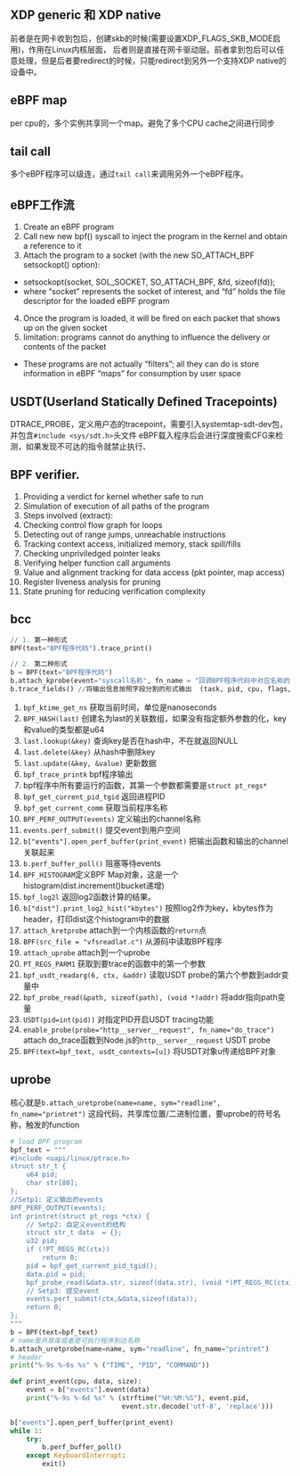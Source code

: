 ## XDP generic 和 XDP native
前者是在网卡收到包后，创建skb的时候(需要设置XDP_FLAGS_SKB_MODE启用)，作用在Linux内核层面，
后者则是直接在网卡驱动层。前者拿到包后可以任意处理，但是后者要redirect的时候，只能redirect到另外一个支持XDP native的设备中。

## eBPF map
per cpu的，多个实例共享同一个map。避免了多个CPU cache之间进行同步

## tail call
多个eBPF程序可以级连，通过`tail call`来调用另外一个eBPF程序。

## eBPF工作流

1. Create an eBPF program
2. Call new new bpf() syscall to inject the program in the kernel and obtain a reference to it
3. Attach the program to a socket (with the new SO_ATTACH_BPF setsockopt() option):
  * setsockopt(socket, SOL_SOCKET, SO_ATTACH_BPF, &fd, sizeof(fd));
  * where “socket” represents the socket of interest, and “fd” holds the file descriptor for the loaded eBPF program
4. Once the program is loaded, it will be fired on each packet that shows up on the given socket
5. limitation: programs cannot do anything to influence the delivery or contents of the packet
  * These programs are not actually “filters”; all they can do is store information in eBPF “maps” for consumption by user space

## USDT(Userland Statically Defined Tracepoints)
DTRACE_PROBE，定义用户态的tracepoint，需要引入systemtap-sdt-dev包，并包含`#include <sys/sdt.h>`头文件
eBPF载入程序后会进行深度搜索CFG来检测，如果发现不可达的指令就禁止执行、

## BPF verifier.
1. Providing a verdict for kernel whether safe to run
2. Simulation of execution of all paths of the program
3. Steps involved (extract):
  1. Checking control flow graph for loops
  2. Detecting out of range jumps, unreachable instructions
  3. Tracking context access, initialized memory, stack spill/fills
  4. Checking unpriviledged pointer leaks
  5. Verifying helper function call arguments
  6. Value and alignment tracking for data access (pkt pointer, map access)
  7. Register liveness analysis for pruning
  8. State pruning for reducing verification complexity


## bcc

```python
// 1. 第一种形式
BPF(text="BPF程序代码").trace_print()

// 2. 第二种形式
b = BPF(text="BPF程序代码")
b.attach_kprobe(event="syscall名称", fn_name = "回调BPF程序代码中对应名称的函数")
b.trace_fields() //将输出信息按照字段分割的形式输出  (task, pid, cpu, flags, ts, msg)

```

1. `bpf_ktime_get_ns` 获取当前时间，单位是nanoseconds
2. `BPF_HASH(last)` 创建名为last的关联数组，如果没有指定额外参数的化，key和value的类型都是u64
3. `last.lookup(&key)` 查询key是否在hash中，不在就返回NULL
4. `last.delete(&key)` 从hash中删除key
5. `last.update(&key, &value)` 更新数据
6. `bpf_trace_printk` bpf程序输出
7. bpf程序中所有要运行的函数，其第一个参数都需要是`struct pt_regs*`
8. `bpf_get_current_pid_tgid` 返回进程PID
9. `bpf_get_current_comm` 获取当前程序名称
10. `BPF_PERF_OUTPUT(events)` 定义输出的channel名称
11. `events.perf_submit()` 提交event到用户空间
12. `b["events"].open_perf_buffer(print_event)` 把输出函数和输出的channel关联起来
13. `b.perf_buffer_poll()` 阻塞等待events
14. `BPF_HISTOGRAM`定义BPF Map对象，这是一个histogram(dist.increment()bucket递增)
15. `bpf_log2l` 返回log2函数计算的结果。
16. `b["dist"].print_log2_hist("kbytes")` 按照log2作为key，kbytes作为header，打印dist这个histogram中的数据
17. `attach_kretprobe` attach到一个内核函数的`return`点
18. `BPF(src_file = "vfsreadlat.c")` 从源码中读取BPF程序
19. `attach_uprobe` attach到一个uprobe
20. `PT_REGS_PARM1` 获取到要trace的函数中的第一个参数
21. `bpf_usdt_readarg(6, ctx, &addr)` 读取USDT probe的第六个参数到addr变量中
22. `bpf_probe_read(&path, sizeof(path), (void *)addr)` 将addr指向path变量
23. `USDT(pid=int(pid))` 对指定PID开启USDT tracing功能
24. `enable_probe(probe="http__server__request", fn_name="do_trace")` attach do_trace函数到Node.js的`http__server__request` USDT probe
25. `BPF(text=bpf_text, usdt_contexts=[u])` 将USDT对象u传递给BPF对象


## uprobe

核心就是`b.attach_uretprobe(name=name, sym="readline", fn_name="printret")` 这段代码，共享库位置/二进制位置，要uprobe的符号名称，触发的function

```python
# load BPF program
bpf_text = """
#include <uapi/linux/ptrace.h>
struct str_t {
    u64 pid;
    char str[80];
};
//Setp1: 定义输出的events
BPF_PERF_OUTPUT(events);
int printret(struct pt_regs *ctx) {
    // Setp2: 自定义event的结构
    struct str_t data  = {};
    u32 pid;
    if (!PT_REGS_RC(ctx))
        return 0;
    pid = bpf_get_current_pid_tgid();
    data.pid = pid;
    bpf_probe_read(&data.str, sizeof(data.str), (void *)PT_REGS_RC(ctx));
    // Setp3: 提交event
    events.perf_submit(ctx,&data,sizeof(data));
    return 0;
};
"""
b = BPF(text=bpf_text)
# name是共享库或者是可执行程序到达名称
b.attach_uretprobe(name=name, sym="readline", fn_name="printret")
# header
print("%-9s %-6s %s" % ("TIME", "PID", "COMMAND"))

def print_event(cpu, data, size):
    event = b["events"].event(data)
    print("%-9s %-6d %s" % (strftime("%H:%M:%S"), event.pid,
                            event.str.decode('utf-8', 'replace')))

b["events"].open_perf_buffer(print_event)
while 1:
    try:
        b.perf_buffer_poll()
    except KeyboardInterrupt:
        exit()
```